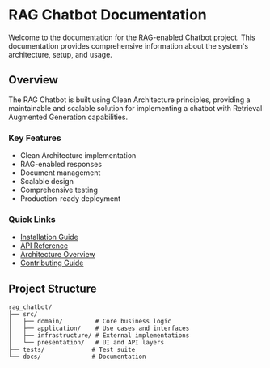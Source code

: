 # RAG Chatbot Documentation

Welcome to the documentation for the RAG-enabled Chatbot project. This documentation provides comprehensive information about the system's architecture, setup, and usage.

## Overview

The RAG Chatbot is built using Clean Architecture principles, providing a maintainable and scalable solution for implementing a chatbot with Retrieval Augmented Generation capabilities.

### Key Features

- Clean Architecture implementation
- RAG-enabled responses
- Document management
- Scalable design
- Comprehensive testing
- Production-ready deployment

### Quick Links

- [Installation Guide](getting-started/installation.md)
- [API Reference](api/rest-api.md)
- [Architecture Overview](architecture/overview.md)
- [Contributing Guide](development/contributing.md)

## Project Structure

```plaintext
rag_chatbot/
├── src/
│   ├── domain/         # Core business logic
│   ├── application/    # Use cases and interfaces
│   ├── infrastructure/ # External implementations
│   └── presentation/   # UI and API layers
├── tests/             # Test suite
└── docs/              # Documentation